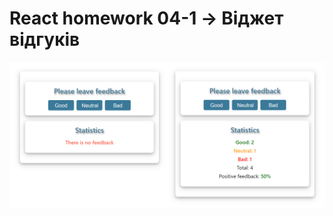 # React homework 04-1 → Віджет відгуків

![Creating repo from a template step 1](./assets/02-1.png)
